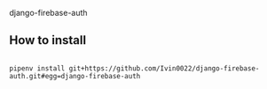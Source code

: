 django-firebase-auth

## How to install 

``` 

pipenv install git+https://github.com/Ivin0022/django-firebase-auth.git#egg=django-firebase-auth
```
